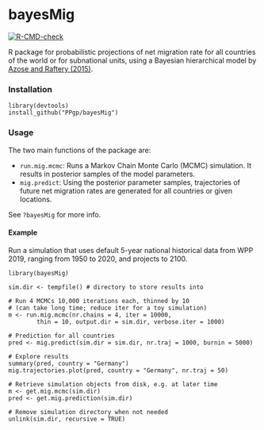 # bayesMig

[![R-CMD-check](https://github.com/PPgp/bayesMig/actions/workflows/check-standard.yaml/badge.svg?branch=cran&event=push)](https://github.com/PPgp/bayesMig/actions/workflows/check-standard.yaml)

R package for probabilistic projections of net migration rate for all countries of the world or for subnational units, using a Bayesian hierarchical model by [Azose and Raftery (2015)](https://doi.org/10.1007/s13524-015-0415-0).

### Installation

```
library(devtools)
install_github("PPgp/bayesMig")

```

### Usage 

The two main functions of the package are:

* `run.mig.mcmc`: Runs a Markov Chain Monte Carlo (MCMC) simulation. It results in posterior samples of the model parameters.
* `mig.predict`: Using the posterior parameter samples, trajectories of future net migration rates are generated for all countries or given locations.

See `?bayesMig` for more info.


#### Example
Run a simulation that uses default 5-year national historical data from WPP 2019, ranging from 1950 to 2020, and projects to 2100.

```
library(bayesMig)

sim.dir <- tempfile() # directory to store results into

# Run 4 MCMCs 10,000 iterations each, thinned by 10
# (can take long time; reduce iter for a toy simulation)
m <- run.mig.mcmc(nr.chains = 4, iter = 10000, 
		thin = 10, output.dir = sim.dir, verbose.iter = 1000)

# Prediction for all countries
pred <- mig.predict(sim.dir = sim.dir, nr.traj = 1000, burnin = 5000)

# Explore results
summary(pred, country = "Germany")
mig.trajectories.plot(pred, country = "Germany", nr.traj = 50)

# Retrieve simulation objects from disk, e.g. at later time
m <- get.mig.mcmc(sim.dir)
pred <- get.mig.prediction(sim.dir)

# Remove simulation directory when not needed
unlink(sim.dir, recursive = TRUE)

```